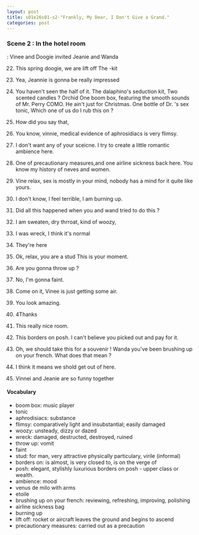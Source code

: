 ```yaml
---
layout: post
title: s01e26s01-s2-"Frankly, My Dear, I Don't Give a Grand."
categories: post
---
```


### Scene 2 : In the hotel room 
: Vinee and Doogie invited Jeanie and Wanda

22. This spring doogie, we are lift off
The  -kit

23. Yea, Jeannie is gonna be really impressed

24. You haven't seen the half of it.
The dalaphino's seduction kit,
Two scented candles ? Orchid
One boom box, featuring the smooth sounds of Mr. Perry COMO. 
He ain't just for Christmas.
One bottle of Dr. 's sex tonic, 
Which one of us do I rub this on ?

25. How did you say that, 
26. You know, vinnie, medical evidence of aphrosidiacs is very flimsy.

26. I don't want any of your sceicne. I try to create a little romantic ambience here. 

28. One of precautionary measures,and one airline sickness back here. You know my history of neves and women. 

29. Vine relax, sex is mostly in your mind, nobody has a mind for it quite like yours. 

30. I don't know, I feel terrible, I am burning up.

31. Did all this happened when you and wand tried to do this ?

32. I am sweaten, dry thrroat, kind of woozy, 

33. I was wreck, I think it's normal

34. They're here

35. Ok, relax, you are a stud
This is your moment.

36. Are you gonna throw up ?

37. No, I'm gonna faint.

38. Come on it, 
Vinee is just getting some air.

39. You look amazing.

40. 4Thanks

41. This really nice room. 
42. This borders on posh. I can't believe you picked out and pay for it.

43. Oh, we should take this for a souvenir !
Wanda you've been brushing up on your french.
What does that mean ?

44. I think it means we shold get out of here.

55. Vinnei and Jeanie are so funny together

#### Vocabulary

* boom box: music player
* tonic
* aphrodisiacs: substance
* flimsy: comparatively light and insubstantial; easily damaged
* woozy: unsteady, dizzy or dazed
* wreck: damaged, destructed, destroyed, ruined
* throw up: vomit
* faint
* stud: for man, very attractive physically particulary, virile (informal)
* borders on: is almost, is very closed to, is on the verge of
* posh: elegant, stylishly luxurious borders on posh - upper class or wealth.
* ambience: mood
* venus de milo with arms
* etoile
* brushing up on your french: reviewing, refreshing, improving, polishing
* airline sickness bag
* burning up
* lift off: rocket or aircraft leaves the  ground and begins to ascend
* precautionary measures: carried out as a precaution




